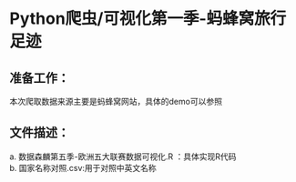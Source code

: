 # Python爬虫/可视化第一季-蚂蜂窝旅行足迹

## 准备工作：
本次爬取数据来源主要是蚂蜂窝网站，具体的demo可以参照
## 文件描述：
a. 数据森麟第五季-欧洲五大联赛数据可视化.R ：具体实现R代码 <br>
b. 国家名称对照.csv:用于对照中英文名称<br>
